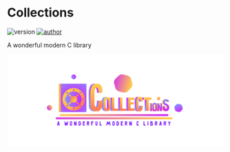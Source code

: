 # Collections
![version](https://img.shields.io/static/v1?label=Version&message=0.0.0&color=blueviolet&style=for-the-badge)
[![author](https://img.shields.io/static/v1?label=author&message=Relayx&color=yellow&style=for-the-badge&logo=github)](https://github.com/Relayx)

A wonderful modern C library

![Logo](./images/logo.png)